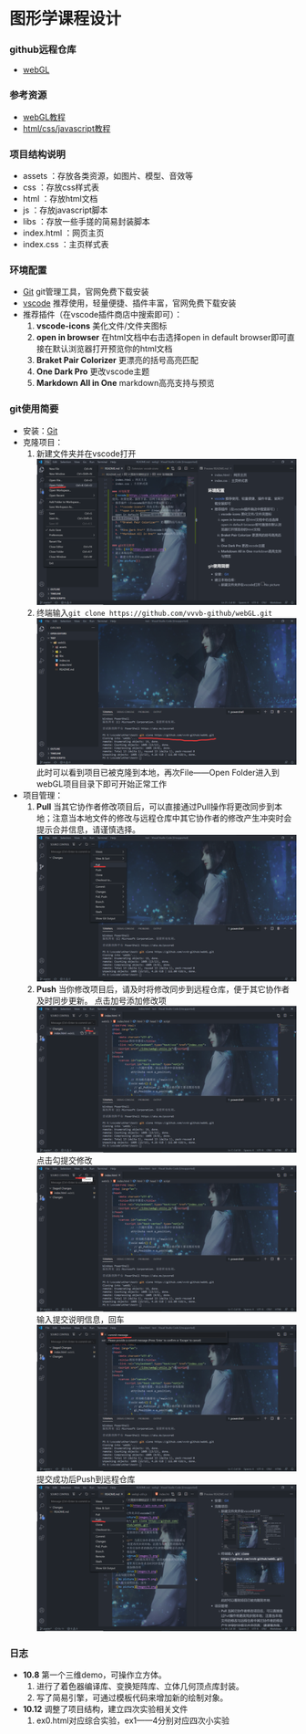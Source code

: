 # 图形学课程设计

### github远程仓库
- [webGL](https://github.com/vvvb-github/webGL)

### 参考资源
- [webGL教程](https://webglfundamentals.org/)
- [html/css/javascript教程](https://www.runoob.com/)

### 项目结构说明
- assets ：存放各类资源，如图片、模型、音效等
- css ：存放css样式表
- html ：存放html文档
- js ：存放javascript脚本
- libs ：存放一些手搓的简易封装脚本
- index.html ：网页主页
- index.css ：主页样式表

### 环境配置
- [Git](https://git-scm.com/downloads) git管理工具，官网免费下载安装
- [vscode](https://code.visualstudio.com/) 推荐使用，轻量便捷、插件丰富，官网免费下载安装
- 推荐插件（在vscode插件商店中搜索即可）：
  1. **vscode-icons** 美化文件/文件夹图标
  2. **open in browser** 在html文档中右击选择open in default browser即可直接在默认浏览器打开预览你的html文档
  3. **Braket Pair Colorizer** 更漂亮的括号高亮匹配
  4. **One Dark Pro** 更改vscode主题
  5. **Markdown All in One** markdown高亮支持与预览

### git使用简要
- 安装：[Git](https://git-scm.com/)
- 克隆项目：
  1. 新建文件夹并在vscode打开
   ![No picture](./assets/images/1.png)
  2. 终端输入`git clone https://github.com/vvvb-github/webGL.git`
   ![No pictrue](./assets/images/2.png)
  此时可以看到项目已被克隆到本地，再次File——Open Folder进入到webGL项目目录下即可开始正常工作
- 项目管理：
  1. **Pull** 当其它协作者修改项目后，可以直接通过Pull操作将更改同步到本地；注意当本地文件的修改与远程仓库中其它协作者的修改产生冲突时会提示合并信息，请谨慎选择。
   ![No pictrue](./assets/images/3.png)
  2. **Push** 当你修改项目后，请及时将修改同步到远程仓库，便于其它协作者及时同步更新。
  点击加号添加修改项
  ![No pictrue](./assets/images/4.png)
  点击勾提交修改
  ![No picture](./assets/images/5.png)
  输入提交说明信息，回车
  ![No picture](./assets/images/6.png)
  提交成功后Push到远程仓库
  ![No picture](./assets/images/7.png)

### 日志
- **10.8** 第一个三维demo，可操作立方体。
  1. 进行了着色器编译库、变换矩阵库、立体几何顶点库封装。
  2. 写了简易引擎，可通过模板代码来增加新的绘制对象。
- **10.12** 调整了项目结构，建立四次实验相关文件
  1. ex0.html对应综合实验，ex1——4分别对应四次小实验

